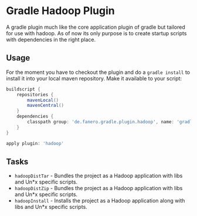 # Gradle Hadoop Plugin

A gradle plugin much like the core application plugin of gradle but tailored for use with hadoop. As of now its only purpose is to create startup scripts with dependencies in the right place.

## Usage
For the moment you have to checkout the plugin and do a `gradle install` to install it into your local maven repository. Make it available to your script:

```groovy
buildscript {
    repositories {
        mavenLocal()
        mavenCentral()
    }
    dependencies {
        classpath group: 'de.fanero.gradle.plugin.hadoop', name: 'gradle-hadoop-plugin', version: '0.1'
    }
}
```

```groovy
apply plugin: 'hadoop'
```

## Tasks
* `hadoopDistTar` - Bundles the project as a Hadoop application with libs and Un*x specific scripts.
* `hadoopDistZip` - Bundles the project as a Hadoop application with libs and Un*x specific scripts.
* `hadoopInstall` - Installs the project as a Hadoop application along with libs and Un*x specific scripts.

